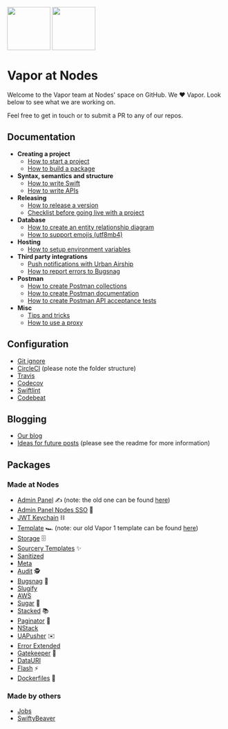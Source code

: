 <img src="https://raw.githubusercontent.com/nodes-vapor/readme/master/Assets/nodeslogo.png" width="100"/> <img src="https://raw.githubusercontent.com/nodes-vapor/readme/master/Assets/vaporlogo.png" width="100"/>

# Vapor at Nodes

Welcome to the Vapor team at Nodes' space on GitHub. We ❤️ Vapor. Look below to see what we are working on.

Feel free to get in touch or to submit a PR to any of our repos.

## Documentation

- **Creating a project**
  - [How to start a project](https://github.com/nodes-vapor/readme/blob/master/Documentation/how-to-start-a-project.md)
  - [How to build a package](https://github.com/nodes-vapor/readme/blob/master/Documentation/how-to-build-a-package.md)
- **Syntax, semantics and structure**
  - [How to write Swift](https://github.com/nodes-vapor/readme/blob/master/Documentation/guide-how-to-write-swift.md)
  - [How to write APIs](https://github.com/nodes-vapor/readme/blob/master/Documentation/how-to-write-apis.md)
- **Releasing**
  - [How to release a version](https://github.com/nodes-vapor/readme/blob/master/Documentation/how-to-release-a-version.md)
  - [Checklist before going live with a project](https://github.com/nodes-vapor/readme/blob/master/Documentation/checklist-before-going-live.md)
- **Database**
  - [How to create an entity relationship diagram](https://github.com/nodes-vapor/readme/blob/master/Documentation/how-to-create-an-erd.md)
  - [How to support emojis (utf8mb4)](https://github.com/nodes-vapor/readme/blob/master/Documentation/how-to-support-emojis.md)
- **Hosting**
  - [How to setup environment variables](https://github.com/nodes-vapor/readme/blob/master/Documentation/how-to-setup-environment-variables.md)
- **Third party integrations**
  - [Push notifications with Urban Airship](https://github.com/nodes-vapor/readme/blob/master/Documentation/how-to-urban-airship-push.md)
  - [How to report errors to Bugsnag](https://github.com/nodes-vapor/readme/blob/master/Documentation/how-to-report-to-bugsnag.md)
- **Postman**
  - [How to create Postman collections](https://github.com/nodes-vapor/readme/blob/master/Documentation/how-to-create-postman-collections.md)
  - [How to create Postman documentation](https://github.com/nodes-vapor/readme/blob/master/Documentation/how-to-create-postman-documentation.md)
  - [How to create Postman API acceptance tests](https://github.com/nodes-vapor/readme/blob/master/Documentation/how-to-create-postman-tests.md)
- **Misc**
  - [Tips and tricks](https://github.com/nodes-vapor/readme/blob/master/Documentation/tips-and-tricks.md)
  - [How to use a proxy](https://github.com/nodes-vapor/readme/blob/master/Documentation/how-to-use-a-proxy.md)

## Configuration

- [Git ignore](https://github.com/nodes-vapor/readme/blob/master/Configuration/.gitignore)
- [CircleCI](https://github.com/nodes-vapor/readme/tree/master/Configuration/.circleci) (please note the folder structure)
- [Travis](https://github.com/nodes-vapor/readme/blob/master/Configuration/.travis.yml)
- [Codecov](https://github.com/nodes-vapor/readme/blob/master/Configuration/.codecov.yml)
- [Swiftlint](https://github.com/nodes-vapor/readme/blob/master/Configuration/.swiftlint.yml)
- [Codebeat](https://github.com/nodes-vapor/readme/blob/master/Configuration/.codebeatignore)

## Blogging

- [Our blog](https://engineering.nodesagency.com/categories/Vapor/)
- [Ideas for future posts](https://github.com/nodes-vapor/blog-post-ideas/issues) (please see the readme for more information)

## Packages

### Made at Nodes

- [Admin Panel](https://github.com/nodes-vapor/admin-panel-provider) ✍️ (note: the old one can be found [here](https://github.com/nodes-vapor/admin-panel))
- [Admin Panel Nodes SSO](https://github.com/nodes-vapor/admin-panel-nodes-sso) 🔑
- [JWT Keychain](https://github.com/nodes-vapor/jwt-keychain) ⛓
- [Template](https://github.com/nodes-vapor/template) 🏎 (note: our old Vapor 1 template can be found [here](https://github.com/nodes-vapor/template-old))
- [Storage](https://github.com/nodes-vapor/storage) 🗄
- [Sourcery Templates](https://github.com/nodes-vapor/sourcery-templates) ✨
- [Sanitized](https://github.com/nodes-vapor/sanitized)
- [Meta](https://github.com/nodes-vapor/meta)
- [Audit](https://github.com/nodes-vapor/audit-provider) 🕵️
- [Bugsnag](https://github.com/nodes-vapor/bugsnag) 🐛
- [Slugify](https://github.com/nodes-vapor/slugify)
- [AWS](https://github.com/nodes-vapor/aws)
- [Sugar](https://github.com/nodes-vapor/sugar) 🍬
- [Stacked](https://github.com/nodes-vapor/stacked) 📚
- [Paginator](https://github.com/nodes-vapor/paginator) 📄
- [NStack](https://github.com/nodes-vapor/nstack)
- [UAPusher](https://github.com/nodes-vapor/push-urban-airship) ✉️
- [Error Extended](https://github.com/nodes-vapor/error-extended)
- [Gatekeeper](https://github.com/nodes-vapor/gatekeeper) 👮
- [DataURI](https://github.com/nodes-vapor/data-uri)
- [Flash](https://github.com/nodes-vapor/flash) ⚡️
- [Dockerfiles](https://github.com/nodes-vapor/dockerfiles) 🐳

### Made by others

- [Jobs](https://github.com/BrettRToomey/Jobs)
- [SwiftyBeaver](https://github.com/SwiftyBeaver/SwiftyBeaver-Vapor)
